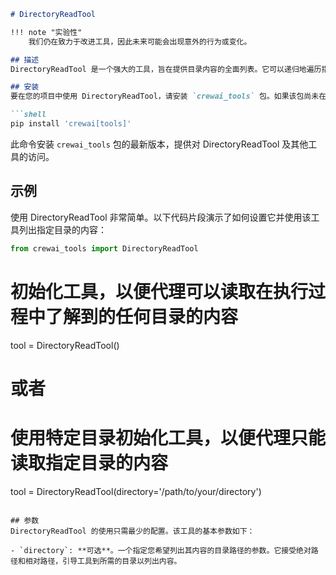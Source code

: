 ```markdown
# DirectoryReadTool

!!! note "实验性"
    我们仍在致力于改进工具，因此未来可能会出现意外的行为或变化。

## 描述
DirectoryReadTool 是一个强大的工具，旨在提供目录内容的全面列表。它可以递归地遍历指定目录，为用户提供所有文件的详细枚举，包括子目录中的文件。该工具对于需要全面清点目录结构或验证目录中文件组织的任务至关重要。

## 安装
要在您的项目中使用 DirectoryReadTool，请安装 `crewai_tools` 包。如果该包尚未在您的环境中，您可以使用以下命令通过 pip 安装它：

```shell
pip install 'crewai[tools]'
```

此命令安装 `crewai_tools` 包的最新版本，提供对 DirectoryReadTool 及其他工具的访问。

## 示例
使用 DirectoryReadTool 非常简单。以下代码片段演示了如何设置它并使用该工具列出指定目录的内容：

```python
from crewai_tools import DirectoryReadTool
```

# 初始化工具，以便代理可以读取在执行过程中了解到的任何目录的内容
tool = DirectoryReadTool()

# 或者

# 使用特定目录初始化工具，以便代理只能读取指定目录的内容
tool = DirectoryReadTool(directory='/path/to/your/directory')
```

## 参数
DirectoryReadTool 的使用只需最少的配置。该工具的基本参数如下：

- `directory`: **可选**。一个指定您希望列出其内容的目录路径的参数。它接受绝对路径和相对路径，引导工具到所需的目录以列出内容。